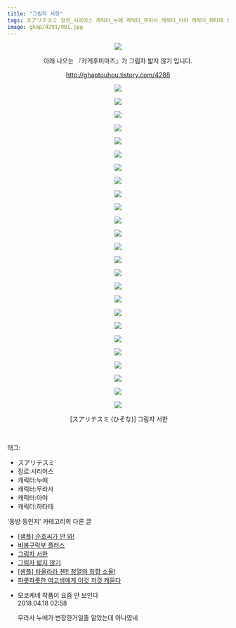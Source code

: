 ```yaml
---
title: "그림자 서한"
tags: スアリテスミ 장르_시리어스 캐릭터_누에 캐릭터_무라사 캐릭터_아야 캐릭터_하타테 ひそな 동방_동인지
image: ghap/4291/001.jpg
---
```

<div class="article">
<p style="text-align: center; clear: none; float: none;"><img src="{{ site.nasurl }}/ghap/4291/001.jpg"/></p>
<p style="text-align: center; clear: none; float: none;">아래 나오는 『카게후미마즈』가 그림자 밟지 않기 입니다.</p>
<p style="text-align: center; clear: none; float: none;"><a class="tx-link" href="http://ghaptouhou.tistory.com/4288" target="_blank">http://ghaptouhou.tistory.com/4288</a></p>
<p style="text-align: center; clear: none; float: none;"><img src="{{ site.nasurl }}/ghap/4291/002.jpg"/></p>
<p style="text-align: center; clear: none; float: none;"><img src="{{ site.nasurl }}/ghap/4291/003.jpg"/></p>
<p style="text-align: center; clear: none; float: none;"><img src="{{ site.nasurl }}/ghap/4291/004.png"/></p>
<p style="text-align: center; clear: none; float: none;"><img src="{{ site.nasurl }}/ghap/4291/005.jpg"/></p>
<p style="text-align: center; clear: none; float: none;"><img src="{{ site.nasurl }}/ghap/4291/006.png"/></p>
<p style="text-align: center; clear: none; float: none;"><img src="{{ site.nasurl }}/ghap/4291/007.png"/></p>
<p style="text-align: center; clear: none; float: none;"><img src="{{ site.nasurl }}/ghap/4291/008.png"/></p>
<p style="text-align: center; clear: none; float: none;"><img src="{{ site.nasurl }}/ghap/4291/009.png"/></p>
<p style="text-align: center; clear: none; float: none;"><img src="{{ site.nasurl }}/ghap/4291/010.png"/></p>
<p style="text-align: center; clear: none; float: none;"><img src="{{ site.nasurl }}/ghap/4291/011.png"/></p>
<p style="text-align: center; clear: none; float: none;"><img src="{{ site.nasurl }}/ghap/4291/012.png"/></p>
<p style="text-align: center; clear: none; float: none;"><img src="{{ site.nasurl }}/ghap/4291/013.png"/></p>
<p style="text-align: center; clear: none; float: none;"><img src="{{ site.nasurl }}/ghap/4291/014.png"/></p>
<p style="text-align: center; clear: none; float: none;"><img src="{{ site.nasurl }}/ghap/4291/015.jpg"/></p>
<p style="text-align: center; clear: none; float: none;"><img src="{{ site.nasurl }}/ghap/4291/016.png"/></p>
<p style="text-align: center; clear: none; float: none;"><img src="{{ site.nasurl }}/ghap/4291/017.jpg"/></p>
<p style="text-align: center; clear: none; float: none;"><img src="{{ site.nasurl }}/ghap/4291/018.png"/></p>
<p style="text-align: center; clear: none; float: none;"><img src="{{ site.nasurl }}/ghap/4291/019.png"/></p>
<p style="text-align: center; clear: none; float: none;"><img src="{{ site.nasurl }}/ghap/4291/020.png"/></p>
<p style="text-align: center; clear: none; float: none;"><img src="{{ site.nasurl }}/ghap/4291/021.png"/></p>
<p style="text-align: center; clear: none; float: none;"><img src="{{ site.nasurl }}/ghap/4291/022.png"/></p>
<p style="text-align: center; clear: none; float: none;"><img src="{{ site.nasurl }}/ghap/4291/023.png"/></p>
<p style="text-align: center; clear: none; float: none;"><img src="{{ site.nasurl }}/ghap/4291/024.png"/></p>
<p style="text-align: center; clear: none; float: none;"><img src="{{ site.nasurl }}/ghap/4291/025.png"/></p>
<p style="text-align: center; clear: none; float: none;"><img src="{{ site.nasurl }}/ghap/4291/026.jpg"/></p>
<p style="text-align: center; clear: none; float: none;"> [スアリテスミ (ひそな)] 그림자 서한</p>
<p><br/></p>
</div><div class="tagTrail">
<p>태그: </p>
<ul>
<li>スアリテスミ</li>
<li>장르:시리어스</li>
<li>캐릭터:누에</li>
<li>캐릭터:무라사</li>
<li>캐릭터:아야</li>
<li>캐릭터:하타테</li>
</ul>
</div><div class="another">
<p>'동방 동인지' 카테고리의 다른 글</p>
<ul>
<li><a href="/2018-04-18-ghap_4297">[샘플] 순호씨가 안 와!</a></li>
<li><a href="/2018-04-18-ghap_4294">비봉구락부 플러스</a></li>
<li><a href="/2018-04-16-ghap_4291">그림자 서한</a></li>
<li><a href="/2018-04-15-ghap_4288">그림자 밟지 않기</a></li>
<li><a href="/2018-04-15-ghap_4287">[샘플] 타올라라 첸!! 정열의 힙합 소울!</a></li>
<li><a href="/2018-04-15-ghap_4283">파릇파릇한 여고생에게 이것 저것 캐묻다</a></li>
</ul>
</div><div class="cb_module cb_fluid">
<div class="cb_wrt cb_profile">
<div class="comment">
<ul>
<li class="cb_thumb_off" id="comment15240588">
<div class="cb_comment_area">
<div class="cb_info_area">
<div class="cb_section">
<span class="cb_nick_name">모코케네 작품이 요즘 안 보인다</span>
</div>
<div class="cb_section">
<span class="cb_date">2018.04.18 02:58 </span>
</div>
</div>
<div class="cb_dsc_comment">
<p class="cb_dsc">
											무라사 누에가 변장한거일줄 알았는데 아니였네
										</p>
</div>
</div></li>
</ul>
</div>
</div><!-- commentList close -->
</div>
